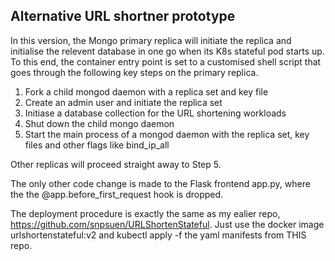 ## Alternative URL shortner prototype
In this version, the Mongo primary replica will initiate the replica and initialise the relevent database in one go when its K8s stateful pod starts up. To this end, the container entry point is set to a customised shell script that goes through the following key steps on the primary replica.
1.  Fork a child mongod daemon with a replica set and key file
2.  Create an admin user and initiate the replica set
3.  Initiase a database collection for the URL shortening workloads
4.  Shut down the child mongo daemon
5.  Start the main process of a mongod daemon with the replica set, key files and other flags like bind_ip_all 

Other replicas will proceed straight away to Step 5.

The only other code change is made to the Flask frontend app.py, where the the @app.before_first_request hook is dropped.

The deployment procedure is exactly the same as my ealier repo, https://github.com/snpsuen/URLShortenStateful. Just use the docker image urlshortenstateful:v2 and kubectl apply -f the yaml manifests from THIS repo.
